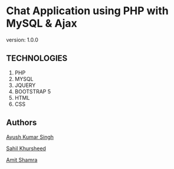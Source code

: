 # Chat Application using PHP with MySQL & Ajax

version: 1.0.0

## TECHNOLOGIES

1. PHP
1. MYSQL
1. JQUERY
1. BOOTSTRAP 5
1. HTML
1. CSS

## Authors
[Ayush Kumar Singh](https://github.com/ayush-singh-07)

[Sahil Khursheed](https://github.com/sahilkhursheed)

[Amit Shamra](https://github.com/)
